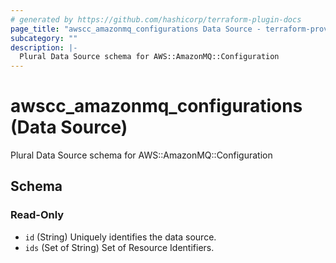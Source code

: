 ```yaml
---
# generated by https://github.com/hashicorp/terraform-plugin-docs
page_title: "awscc_amazonmq_configurations Data Source - terraform-provider-awscc"
subcategory: ""
description: |-
  Plural Data Source schema for AWS::AmazonMQ::Configuration
---
```


# awscc_amazonmq_configurations (Data Source)

Plural Data Source schema for AWS::AmazonMQ::Configuration



<!-- schema generated by tfplugindocs -->
## Schema

### Read-Only

- `id` (String) Uniquely identifies the data source.
- `ids` (Set of String) Set of Resource Identifiers.
